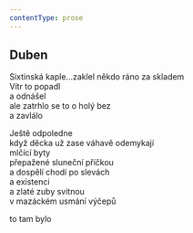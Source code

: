 ```yaml
---
contentType: prose
---
```


## Duben

Sixtinská kaple…zaklel někdo ráno za skladem  
Vítr to popadl  
a odnášel  
ale zatrhlo se to o holý bez  
a zavlálo

Ještě odpoledne  
když děcka už zase váhavě odemykají  
mlčící byty  
přepažené sluneční příčkou  
a dospělí chodí po slevách  
a existenci  
a zlaté zuby svitnou  
v mazáckém usmání výčepů

to tam bylo
